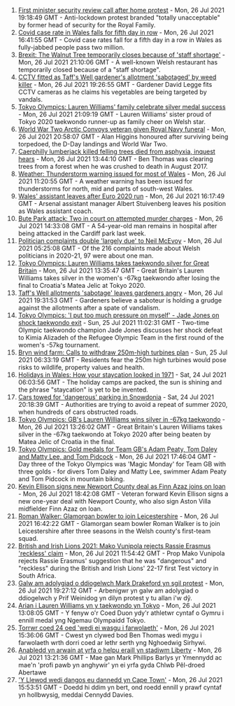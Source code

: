 1. [First minister security review call after home protest](https://www.bbc.co.uk/news/uk-wales-57960252) - Mon, 26 Jul 2021 19:18:49 GMT - Anti-lockdown protest branded "totally unacceptable" by former head of security for the Royal Family.
2. [Covid case rate in Wales falls for fifth day in row](https://www.bbc.co.uk/news/uk-wales-57969591) - Mon, 26 Jul 2021 16:41:55 GMT - Covid case rates fall for a fifth day in a row in Wales as fully-jabbed people pass two million.
3. [Brexit: The Walnut Tree temporarily closes because of 'staff shortage'](https://www.bbc.co.uk/news/uk-wales-57971770) - Mon, 26 Jul 2021 21:10:06 GMT - A well-known Welsh restaurant has temporarily closed because of a "staff shortage".
4. [CCTV fitted as Taff's Well gardener's allotment 'sabotaged' by weed killer](https://www.bbc.co.uk/news/uk-wales-57968239) - Mon, 26 Jul 2021 19:26:55 GMT - Gardener David Legge fits CCTV cameras as he claims his vegetables are being targeted by vandals.
5. [Tokyo Olympics: Lauren Williams' family celebrate silver medal success](https://www.bbc.co.uk/news/uk-wales-57978726) - Mon, 26 Jul 2021 21:09:19 GMT - Lauren Williams' sister proud of Tokyo 2020 taekwondo runner-up as family cheer on Welsh star.
6. [World War Two Arctic Convoys veteran given Royal Navy funeral](https://www.bbc.co.uk/news/uk-wales-57976879) - Mon, 26 Jul 2021 20:58:07 GMT - Alan Higgins honoured after surviving being torpedoed, the D-Day landings and World War Two.
7. [Caerphilly lumberjack killed felling trees died from asphyxia, inquest hears](https://www.bbc.co.uk/news/uk-wales-57971422) - Mon, 26 Jul 2021 13:44:10 GMT - Ben Thomas was clearing trees from a forest when he was crushed to death in August 2017.
8. [Weather: Thunderstorm warning issued for most of Wales](https://www.bbc.co.uk/news/uk-wales-57971472) - Mon, 26 Jul 2021 11:20:55 GMT - A weather warning has been issued for thunderstorms for north, mid and parts of south-west Wales.
9. [Wales' assistant leaves after Euro 2020 run](https://www.bbc.co.uk/sport/football/57974739) - Mon, 26 Jul 2021 16:17:49 GMT - Arsenal assistant manager Albert Stuivenberg leaves his position as Wales assistant coach.
10. [Bute Park attack: Two in court on attempted murder charges](https://www.bbc.co.uk/news/uk-wales-57971421) - Mon, 26 Jul 2021 14:33:08 GMT - A 54-year-old man remains in hospital after being attacked in the Cardiff park last week.
11. [Politician complaints double 'largely due' to Neil McEvoy](https://www.bbc.co.uk/news/uk-wales-57948216) - Mon, 26 Jul 2021 05:25:08 GMT - Of the 216 complaints made about Welsh politicians in 2020-21, 97 were about one man.
12. [Tokyo Olympics: Lauren Williams takes taekwondo silver for Great Britain](https://www.bbc.co.uk/sport/av/olympics/57968953) - Mon, 26 Jul 2021 13:35:47 GMT - Great Britain's Lauren Williams takes silver in the women's -67kg taekwondo after losing the final to Croatia's Matea Jelic at Tokyo 2020.
13. [Taff's Well allotments 'sabotage' leaves gardeners angry](https://www.bbc.co.uk/news/uk-wales-57976880) - Mon, 26 Jul 2021 19:31:53 GMT - Gardeners believe a saboteur is holding a grudge against the allotments after a spate of vandalism.
14. [Tokyo Olympics: 'I put too much pressure on myself' - Jade Jones on shock taekwondo exit](https://www.bbc.co.uk/sport/av/olympics/57961788) - Sun, 25 Jul 2021 11:02:31 GMT - Two-time Olympic taekwondo champion Jade Jones discusses her shock defeat to Kimia Alizadeh of the Refugee Olympic Team in the first round of the women's -57kg tournament.
15. [Bryn wind farm: Calls to withdraw 250m-high turbines plan](https://www.bbc.co.uk/news/uk-wales-57944180) - Sun, 25 Jul 2021 06:33:19 GMT - Residents fear the 250m high turbines would pose risks to wildlife, property values and health.
16. [Holidays in Wales: How your staycation looked in 1971](https://www.bbc.co.uk/news/uk-wales-57918491) - Sat, 24 Jul 2021 06:03:56 GMT - The holiday camps are packed, the sun is shining and the phrase "staycation" is yet to be invented.
17. [Cars towed for 'dangerous' parking in Snowdonia](https://www.bbc.co.uk/news/uk-wales-57956443) - Sat, 24 Jul 2021 20:18:39 GMT - Authorities are trying to avoid a repeat of summer 2020, when hundreds of cars obstructed roads.
18. [Tokyo Olympics: GB's Lauren Williams wins silver in -67kg taekwondo](https://www.bbc.co.uk/sport/olympics/57968427) - Mon, 26 Jul 2021 13:26:02 GMT - Great Britain's Lauren Williams takes silver in the -67kg taekwondo at Tokyo 2020 after being beaten by Matea Jelic of Croatia in the final.
19. [Tokyo Olympics: Gold medals for Team GB's Adam Peaty, Tom Daley and Matty Lee, and Tom Pidcock](https://www.bbc.co.uk/sport/olympics/57972548) - Mon, 26 Jul 2021 17:46:04 GMT - Day three of the Tokyo Olympics was 'Magic Monday' for Team GB with three golds - for divers Tom Daley and Matty Lee, swimmer Adam Peaty and Tom Pidcock in mountain biking.
20. [Kevin Ellison signs new Newport County deal as Finn Azaz joins on loan](https://www.bbc.co.uk/sport/football/57977091) - Mon, 26 Jul 2021 18:42:08 GMT - Veteran forward Kevin Ellison signs a new one-year deal with Newport County, who also sign Aston Villa midfielder Finn Azaz on loan.
21. [Roman Walker: Glamorgan bowler to join Leicestershire](https://www.bbc.co.uk/sport/cricket/57961817) - Mon, 26 Jul 2021 16:42:22 GMT - Glamorgan seam bowler Roman Walker is to join Leicestershire after three seasons in the Welsh county's first-team squad.
22. [British and Irish Lions 2021: Mako Vunipola rejects Rassie Erasmus 'reckless' claim](https://www.bbc.co.uk/sport/rugby-union/57967792) - Mon, 26 Jul 2021 11:54:42 GMT - Prop Mako Vunipola rejects Rassie Erasmus' suggestion that he was "dangerous" and "reckless" during the British and Irish Lions' 22-17 first Test victory in South Africa.
23. [Galw am adolygiad o ddiogelwch Mark Drakeford yn sgil protest](https://www.bbc.co.uk/newyddion/57949110) - Mon, 26 Jul 2021 19:27:12 GMT - Arbenigwr yn galw am adolygiad o ddiogelwch y Prif Weinidog yn dilyn protest y tu allan i'w dŷ.
24. [Arian i Lauren Williams yn y taekwondo yn Tokyo](https://www.bbc.co.uk/newyddion/57968890) - Mon, 26 Jul 2021 13:08:05 GMT - Y fenyw o'r Coed Duon ydy'r athletwr cyntaf o Gymru i ennill medal yng Ngemau Olympaidd Tokyo.
25. [Torrwr coed 24 oed 'wedi ei wasgu i farwolaeth'](https://www.bbc.co.uk/newyddion/57974552) - Mon, 26 Jul 2021 15:36:06 GMT - Cwest yn clywed bod Ben Thomas wedi mygu i farwolaeth wrth dorri coed ar lethr serth yng Nghoedwig Sirhywi.
26. [Anabledd yn arwain at yrfa o helpu eraill yn stadiwm Liberty](https://www.bbc.co.uk/newyddion/57916025) - Mon, 26 Jul 2021 13:21:36 GMT - Mae gan Mark Phillips Barlys yr Ymennydd ac mae'n 'profi pawb yn anghywir' yn ei yrfa gyda Chlwb Pêl-droed Abertawe
27. ['Y Llewod wedi dangos eu dannedd yn Cape Town'](https://www.bbc.co.uk/newyddion/57974001) - Mon, 26 Jul 2021 15:53:51 GMT - Doedd hi ddim yn bert, ond roedd ennill y prawf cyntaf yn hollbwysig, meddai Cennydd Davies.

